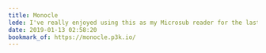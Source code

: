 ```yaml
---
title: Monocle
lede: I've really enjoyed using this as my Microsub reader for the last few weeks. Combined with <a href="http://xray.p3k.io/" rel="external">X-Ray</a>, it's been pretty trivial to debug my feeds!
date: 2019-01-13 02:58:20
bookmark_of: https://monocle.p3k.io/
---
```

